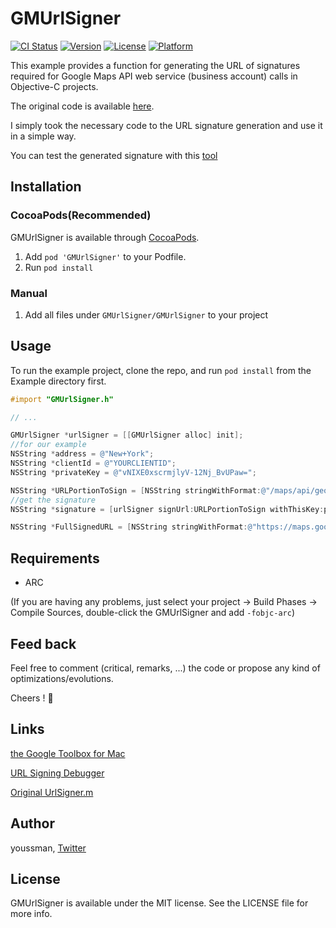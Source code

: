 # GMUrlSigner

[![CI Status](http://img.shields.io/travis/yhi/GMUrlSigner.svg?style=flat)](https://travis-ci.org/yhi/GMUrlSigner)
[![Version](https://img.shields.io/cocoapods/v/GMUrlSigner.svg?style=flat)](http://cocoapods.org/pods/GMUrlSigner)
[![License](https://img.shields.io/cocoapods/l/GMUrlSigner.svg?style=flat)](http://cocoapods.org/pods/GMUrlSigner)
[![Platform](https://img.shields.io/cocoapods/p/GMUrlSigner.svg?style=flat)](http://cocoapods.org/pods/GMUrlSigner)

This example provides a function for generating the URL of signatures required for Google Maps API web service (business account) calls in Objective-C projects.

The original code is available [here](http://gmaps-samples.googlecode.com/svn/trunk/urlsigning/urlsigner.m).

I simply took the necessary code to the URL signature generation and use it in a simple way.

You can test the generated signature with this [tool](https://m4b-url-signer.appspot.com/)

## Installation

### CocoaPods(Recommended)

GMUrlSigner is available through [CocoaPods](http://cocoapods.org).

1. Add `pod 'GMUrlSigner'` to your Podfile.
2. Run `pod install`

### Manual

1. Add all files under `GMUrlSigner/GMUrlSigner` to your project

## Usage

To run the example project, clone the repo, and run `pod install` from the Example directory first.

```objective-c
#import "GMUrlSigner.h"

// ...

GMUrlSigner *urlSigner = [[GMUrlSigner alloc] init];
//for our example
NSString *address = @"New+York";
NSString *clientId = @"YOURCLIENTID";
NSString *privateKey = @"vNIXE0xscrmjlyV-12Nj_BvUPaw=";

NSString *URLPortionToSign = [NSString stringWithFormat:@"/maps/api/geocode/json?address=%@&sensor=true&client=%@", address, clientId];
//get the signature
NSString *signature = [urlSigner signUrl:URLPortionToSign withThisKey:privateKey];

NSString *FullSignedURL = [NSString stringWithFormat:@"https://maps.googleapis.com%@&signature=%@", URLPortionToSign, signature];
```

## Requirements

- ARC

(If you are having any problems, just select your project -> Build Phases -> Compile Sources, double-click the GMUrlSigner and add `-fobjc-arc`)

## Feed back

Feel free to comment (critical, remarks, ...) the code or propose any kind of optimizations/evolutions.

Cheers ! :beers:

## Links

[the Google Toolbox for Mac](http://google-toolbox-for-mac.googlecode.com/svn/trunk/)

[URL Signing Debugger](https://m4b-url-signer.appspot.com/)

[Original UrlSigner.m](http://gmaps-samples.googlecode.com/svn/trunk/urlsigning/urlsigner.m)

## Author

youssman, [Twitter](https://twitter.com/YHaiti)

## License

GMUrlSigner is available under the MIT license. See the LICENSE file for more info.

